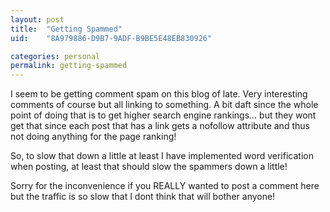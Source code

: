 ```yaml
---
layout: post
title:  "Getting Spammed"
uid:	"8A979886-D9B7-9ADF-B9BE5E48EB830926"

categories: personal
permalink: getting-spammed
---
```

I seem to be getting comment spam on this blog of late. Very interesting comments of course but all linking to something. A bit daft since the whole point of doing that is to get higher search engine rankings... but they wont get that since each post that has a link gets a nofollow attribute and thus not doing anything for the page ranking!

So, to slow that down a little at least I have implemented word verification when posting, at least that should slow the spammers down a little!

Sorry for the inconvenience if you REALLY wanted to post  a comment here but the traffic is so slow that I dont think that will bother anyone!